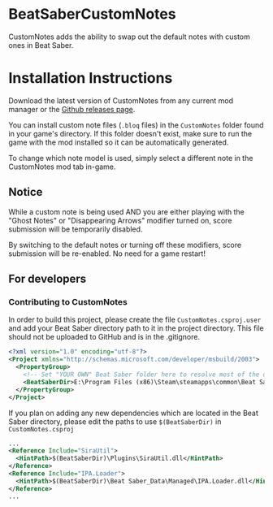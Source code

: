 # BeatSaberCustomNotes
CustomNotes adds the ability to swap out the default notes with custom ones in Beat Saber.

# Installation Instructions
Download the latest version of CustomNotes from any current mod manager or the [Github releases page](https://github.com/legoandmars/BeatSaberCustomNotes/releases/).

You can install custom note files (`.bloq` files) in the `CustomNotes` folder found in your game's directory. If this folder doesn't exist, make sure to run the game with the mod installed so it can be automatically generated.

To change which note model is used, simply select a different note in the CustomNotes mod tab in-game.

## Notice
While a custom note is being used AND you are either playing with the "Ghost Notes" or "Disappearing Arrows" modifier turned on, score submission will be temporarily disabled.

By switching to the default notes or turning off these modifiers, score submission will be re-enabled. No need for a game restart!

## For developers

### Contributing to CustomNotes
In order to build this project, please create the file `CustomNotes.csproj.user` and add your Beat Saber directory path to it in the project directory.
This file should not be uploaded to GitHub and is in the .gitignore.

```xml
<?xml version="1.0" encoding="utf-8"?>
<Project xmlns="http://schemas.microsoft.com/developer/msbuild/2003">
  <PropertyGroup>
    <!-- Set "YOUR OWN" Beat Saber folder here to resolve most of the dependency paths! -->
    <BeatSaberDir>E:\Program Files (x86)\Steam\steamapps\common\Beat Saber</BeatSaberDir>
  </PropertyGroup>
</Project>
```

If you plan on adding any new dependencies which are located in the Beat Saber directory, please edit the paths to use `$(BeatSaberDir)` in `CustomNotes.csproj`

```xml
...
<Reference Include="SiraUtil">
  <HintPath>$(BeatSaberDir)\Plugins\SiraUtil.dll</HintPath>
</Reference>
<Reference Include="IPA.Loader">
  <HintPath>$(BeatSaberDir)\Beat Saber_Data\Managed\IPA.Loader.dll</HintPath>
</Reference>
...
```
